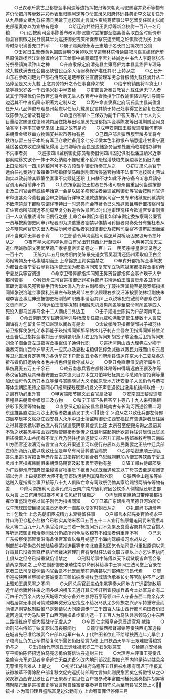 <!-- { "loadSidebar": true } -->
　　○己亥赤斤蒙古卫都督佥事阿速等遣指挥把丹等来朝贡马驼赐宴并彩币等物有差仍命把丹等赍敕并彩币表里归赐阿速等○命直隶凤阳府怀远县典史李文斌复任升从九品俸文斌九载任满县民诉于巡按御史言其性资纯笃莅事公平乞留复任御史以闻吏部覆奏亦以为宜故有是命
　　○给辽府并益阳王贵烰等新佥校尉一百八十名月粮
　　○山西按察司佥事陈善布政司参议鲍时尝按部至临县善索取白金时低价市物县官俱徵之民且侵其半为巡按御史吉庆所奏都察院逮至鞫之论俱赎徒为民  上命降时杂职谪善充口外军
　　○庚子赐秦府永寿王志埴子名长曰公铤次曰公锬
　　○壬寅日生晕赤黄色围圆鲜明○癸卯以天旱遣翰林院侍读周叙习嘉言编修萨琦吕原倪谦杨鼎江渊徐珵检讨王玉给事中姚夔章瑾李素刘益尚达中书舍人李庭修张杰分祭岳镇海渎钟山之神
　　○升直隶保定府清苑县主簿高俨为本县县丞俨专理马政九载秩满去任会县丞缺耆民百余人诣阙奏保俨堪任其职  上特从之
　　○乙巳升山东右参政刘琏为户部右侍郎先是琏奉敕往宣府赞理军务总督粮储九载任满升从二品俸至是又历九载  上念其劳特升之令任事食俸如故
　　○给宁府镇国将军奠土□垒等禄米岁各一千石俱米钞中半支给
　　○吏部言近奉旨教官九载任满无举人者试其学问果优仍任教官乞将今后无举人教官考中者教授学正教谕俱降训导训导调任边远其不中者仍降杂职著为定制从之
　　○丙午命直隶真定府阮氏县主县尚俊复任升从八品俸俊专理易州薪炭以任历九载属民言其慎于持己处事得宜乞留复任左通政陈恭为之请故有是命
　　○命迤西答罕卜三保奴为副千户答失等八十七人为头目量给赏赐遣往德州城内居住拨与田地屋房先是都指挥佥事陈友等出境剿贼至阿良哈答罕卜等率其妻孥来降  上嘉之故有是命
　　○戊申安南国王黎浚遣陪臣何甫等来朝贡金银器皿方物赐宴并彩币等物有差
　　○己酉户部言狭西腹里粮多宜将今秋粮存留三分于本处有军卫仓收贮备用余七分半徵本色半徵银布绢悉运赴甘肃宁夏延绥各边方收贮庶缓急得用  上曰卿等所画良是边储急务当预处置苟临期措办鲜有不失事者矣
　　○巡按四川监察御史陈员韬奏旧例四川囚犯俱发松潘卫纳米近奉都察院移文欲令一体于本处纳榖不惟轻重不伦抑恐松潘缺粮失误边事乞仍旧为便  上曰法难拘一四川边粮岂可不多方预备乎御史所奏其从之
　　○初甘肃总兵官宁远伯任礼奏劾守备镇番卫都指挥使马麟剥削军粮侵盗官物诸不法事下巡按御史蒋诚鞫实以赦前除其罪第坐奏事不实赎徒还职  上曰麟不才如此不许守备令听总兵镇守官调用再蹈前非不贷
　　○山东按察副使王裕奏在外诸司府州县重囚例当巡按御史及三司官会审或踰年始克一会是以囚多瘐死往者尝遣监察御史等官会按察司官详审释遣甚众今莫若罢会审之例而行详审之法敕遣按察司官一员专审诸狱庶刑狱清简不致淹禁章下都察院谓详审特出一时恩典而会审著令已久难遽罢且朝廷置按察司备正佐官虑所部阔远不能周至复分数道令佐贰官以时出巡审理冤枉今欲遣官专审则责归一人众皆推诿请如旧例行之便  上命会审例仍如旧复如详审例定委按察司公廉官一员与按察御史同审罪轻者即为决遣重者锢禁以俟情可矜疑者具奏处分有冤枉者从公与辩原问官吏失出入者姑勿问涉赃私者究如律御史及按察司委官不谨审勘因而坐罪不当冤抑无辜者不宥
　　○工部请令芦沟巡检司巡逻芦沟桥及固安堤毋令损坏从之
　　○夜有星大如鸡弹色青白有光出轩辕西北行至云中
　　大明英宗法天立道仁明诚敬昭文宪武至德广孝睿皇帝实录卷之一百十五
　明英宗睿皇帝实录卷之一百十六
　　正统九年五月庚戌朔内使陈景先送女官吴淑清还扬州索取府卫白金彩叚等物及干私事越期而还  上命锦衣卫鞫实监禁之
　　○辛亥升都指挥佥事陈友为都督佥事宁夏右参将指挥使王荣为都指挥同知复充军立功陈斌署都指挥佥事仍听宁夏总兵等官调遣
　　○命京卫带俸都指挥同知王昇贺智都指挥佥事许瑛于大宁都司管事
　　○宥贵州三司官巡按御史罪初兵部尚书靖远伯王骥言贵州各卫所官军肆为毒害风宪官缩手箝舌如木偶人乃命右副都御史丁璇往理其毙至是璇案都指挥同知张锐洛瑄佥事侯礼张景左布政使易节左参议顾理右参议汪泳按察使林坦副使朱理李睿佥事屈伸巡按御史杨刚皆旷职废事请治其罪  上以锐等犯在赦前命都察院移文责而宥之
　　○靖远伯王骥等执麓川叛贼思机发男菡盖等至京命宥菡盖等四人死没入御马监养马余十二人谪戍口外边卫
　　○壬子擢进士陈钝为户部河南司主事
　　○命云南鹤庆军民府儒学训导杨应复任应九载秩满赴吏部生徒数十人言应训诲有方乞留复任同知赵瓒以闻故有是命
　　○命故孝陵卫指挥使邹兴子福羽林前卫指挥使张礼弟永郭能子瑛指挥同知那罕帖木儿子剌吉金吾左卫指挥同知孙胜弟旺金吾后卫指挥佥事刘玉子聚俱袭职燕山右卫指挥同知胡宽子敬金吾后卫指挥同知刘全子海金吾左卫指挥佥事崔信子通俱代职
　　○巡抚河南山西大理寺左少卿于谦奏河南山西今岁旱灾凡一应买办及夏税屯粮俱乞停免减徵以宽民力既而山东东昌等卫北直隶真定等府亦各诉旱灾下户部议宜令各司府州县该运在京大小二麦及各边折布者仍旧运纳余本色并折色俱量数停减从之
　　○癸丑免直隶淮安府所属州县旱伤夏麦五万五千余石
　　○敕云南总兵官右都督沐昂等曰得靖远伯王骥及尔等奏议留招赛及其母妻安置云南并遣头目刀木立刀怕年归抚夷民今悉如所言招赛等量加优恤毋令失所刀木立等量与赏赐晓以大义令回原管地方抚安妻子人民仍令与恭项等体念朝廷恩待之意同心□报缉探残寇思机发父子声息遇彼出没乘机擒捕以绝一方之患有功必重升赏
　　○甲寅端阳节赐文武百官扇及宴
　　○安南国王黎浚遣陪臣程昱来朝贡金银器皿及方物
　　○和宁王部下头目答罕卜等八十九人来归赐银钞彩币表里等物有差
　　○直隶保定府新安县言县城南古有长沟河西通徐曹二河东连雄县直沽近为沙土淤塞者数里请发丁夫＜锍-釒＞浚从之○致仕兵部左侍郎郑辰卒辰字文枢浙江西安县人永乐中进士授监察御史江西安福民有告谋逆者辰往廉之得其诬状抵以罪谷庶人有异谋遣辰阴察其虚实比还  太宗召至便殿亲询之辰语其不轨之状甚悉寻擢山西按察使赐楮币驰传之任潞州盗起朝廷欲遣兵往讨辰谓此贫民惧徭役窜入山谷闲者不宜加兵乃躬往抚谕遂皆安业召升工部左侍郎奉敕考察云南四川方面官还浚漕河有言宜自大名开渠通卫河以便行舟辰以劳民奏罢之正统中迁兵部左侍郎两历九载以疾致仕至是卒命有司营葬遣官赐祭
　　○乙卯哈密忠顺王倒瓦答失里遣指挥把鲁等赤斤蒙古卫指挥同知锁合者乌思藏剌麻加八僧宜等狭西宁夏卫灵州土官指挥韩鹏俱来朝贡马赐宴及彩币表里等物有差
　　○降工部右侍郎邵旻为广西柳州府知府旻坐侵盗官物事觉下狱当为民既而遇赦又以丁母丧去至是服阕吏部以为言  上曰旻职居大臣不耻穿窬玷污朝列其降黜外职
　　○狭西金山迤东等处达贼入寇指挥佥事尹祯等八十九人俱阵亡命有司致祭仍恤其家给赐银两绢布等物有差
　　○降河南按察司佥事孔谔为云南广南府通判谔因公杖杀人例输赎还职吏部以为言  上曰谔用刑过暴不可复任风纪其降黜之
　　○丙辰南京鹰扬卫带俸署都指挥佥事盛琦老疾以其子刚代为指挥同知
　　○丁巳革广东韶州府英德县河泊所○戊午琉球国使臣梁回进贡还奏乞一海船以便岁时朝贡从之
　　○礼部尚书胡濙年七十乞致仕  上念先朝旧臣况精力未衰特留任事
　　○户部言本部先委官验视永平并山海卫仓粗杂盐粮今已验实其纳米客□五百五十二人宜行各原籍追问罚米官攒斗级人等二百九十九人俱官治罪上曰若一概提问折罚不免累及良善客商其宥之官攒人等听巡按御史鞫治奏闻处分仍戒所司今后收粮有不如法者俱重罪不宥
　　○己未广东按察使郭智奏沿海备倭官军宜以每月朔望于小海内驾船操习水战从之
　　○刑部郎中郭恂员外郎陆瑜奏蒙推选臣等审南北直隶狱囚乞令法司录付重狱原词以凭详审其已辩者暂释桎梏听候裁决若理刑官有受财枉法者文职五品以上亦乞许臣执问  上俱从之但令已辩重狱仍锢禁之
　　○刑科给事中陈傅以天下疑狱既皆命官会录请两京亦如之  上命左副都御史张琦往南京命刑科给事中王铎同三法司堂上官录在京者三法司复援例请内官会录不允既而琦在道疾甚以刑部侍郎马昂代焉
　　○庚申巡按狭西监察御史蒋诚奏肃王赡焰披发持杖登城请治承奉长史等官防护不严之罪  上雅知王患风宥之不问
　　○大同总兵官武进伯朱冕等奏大同地方广远密迩敌境近年胡虏骄矜往来之间多纵凶横虽云通好其实怀奸所宜预加兵备今本处军马止有二万四千六百余人内分天城等六处守备外左参将石亨等领四千人守备东西二路余存大同若居常无事则可倘贼势奔突分寇恐策应不给况马队尤少师旅之兴步军持重守营而驰骤追剿克敌制胜惟马是赖请以大同原调步军二千四百人往山西行都司屯田者仍旧遣回选其半为马队更于山西河南操备步军内选一千五百人为马队赴京领马分中东西三路操练庶军威大振战守无虞从之
　　○辛酉  仁宗昭皇帝忌辰遣官祭  献陵
　　○命刑部右侍郎丁铉复职以母丧服阕也
　　○镇守狭西都督郑铭等奏狭西屯军选操在城者先已准给粮赏今户部以屯军户有人丁代种田者欲止不给缘狭西连年亢旱余丁子粒尚且负欠正军供给复何所需乞仍旧给赏为便  上曰狭西天旱军士艰难应得粮赏仍与之
　　○壬戌给代府灵丘王逊烇禄米岁二千石米钞兼支
　　○给赐兴安侯徐亨平卿伯陈怀招远伯马亮忠勇伯蒋信诰券追封三代
　　○大理寺左评事王亮奏凡坐偷盗充军边卫者率多逃亡无益边备乞改内地刑部议此类如充军内地是待以姑息余无警惧亮言难从  上是之
　　○初浙江湖州府乌程等五县俱被水患有司迟于申报其该徵粮草不得除豁户部复移文促完巡抚侍郎周忱言如此则民愈困矣乞折徵银从之○癸亥狭西西安卫致仕百户王聚奏子玺见任百户被参政年富酷刑棰死富奏指挥胡昇等嗾聚陷己至是巡按御史等官言聚自诬富富妄奏昇自镇守总兵至府县官又皆上＜锍-釒＞为富伸理且盛陈富足边公勤有方  上命宥富罪但停俸三月
